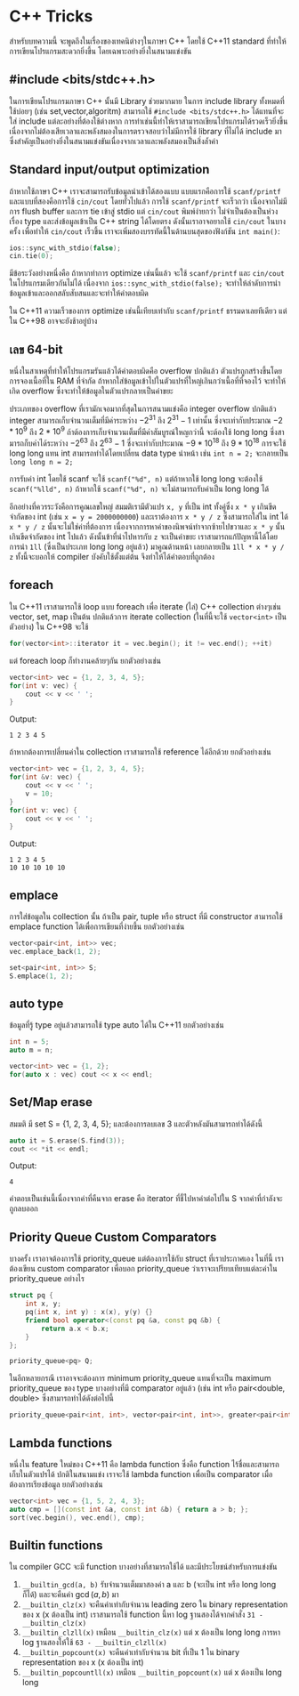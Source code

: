 # C++ Tricks

สำหรับบทความนี้ จะพูดถึงในเรื่องของเทคนิต่างๆในภาษา C++ โดยใช้ C++11 standard ที่ทำให้การเขียนโปรแกรมสะดวกยิ่งขึ้น โดยเฉพาะอย่างยิ่งในสนามแข่งขัน

## #include <bits/stdc++.h>

ในการเขียนโปรแกรมภาษา C++ นั้นมี Library ช่วยมากมาย
ในการ include library ทั้งหมดที่ใช้บ่อยๆ (เช่น set,vector,algoritm) สามารถใช้ `#include <bits/stdc++.h>` ได้แทนที่จะใส่ include แต่ละอย่างที่ต้องใช้ต่างหาก การทำเช่นนี้ทำให้เราสามารถเขียนโปรแกรมได้รวดเร็วยิ่งขึ้น เนื่องจากไม่ต้องเสียเวลาและพลังสมองในการตรวจสอบว่าไม่มีการใช้ library ที่ไม่ได้ include มา ซึ่งสำคัญเป็นอย่างยิ่งในสนามแข่งขันเนื่องจากเวลาและพลังสมองเป็นสิ่งล้ำค่า

## Standard input/output optimization

ถ้าหากใช้ภาษา C++ เราจะสามารถรับข้อมูลนำเข้าได้สองแบบ แบบแรกคือการใช้ `scanf/printf` และแบบที่สองคือการใช้ `cin/cout` โดยทั่วไปแล้ว การใช้ `scanf/printf` จะเร็วกว่า เนื่องจากไม่มีการ flush buffer และการ tie เข้าสู่ stdio แต่ `cin/cout` พิมพ์ง่ายกว่า ไม่จำเป็นต้องเป็นห่วงเรื่อง type และส่งข้อมูลเข้าเป็น C++ string ได้โดยตรง ดังนั้นเราอาจอยากใช้ `cin/cout` ในบางครั้ง เพื่อทำให้ `cin/cout` เร็วขึ้น เราจะเพิ่มสองบรรทัดนี้ในด้านบนสุดของฟังก์ชัน `int main()`:

```cpp
ios::sync_with_stdio(false);
cin.tie(0);
```

มีข้อระวังอย่างหนึ่งคือ ถ้าหากทำการ optimize เช่นนี้แล้ว จะใช้ `scanf/printf` และ `cin/cout` ในโปรแกรมเดียวกันไม่ได้ เนื่องจาก `ios::sync_with_stdio(false);` จะทำให้ลำดับการนำข้อมูลเข้าและออกสลับสับสนและจะทำให้คำตอบผิด

ใน C++11 ความเร็วของการ optimize เช่นนี้เทียบเท่ากับ `scanf/printf` ธรรมดาเลยทีเดียว แต่ใน C++98 อาจจะยังช้าอยู่บ้าง

## เลข 64-bit

หนึ่งในสาเหตุที่ทำให้โปรแกรมรันแล้วได้คำตอบผิดคือ overflow ปกติแล้ว ตัวแปรถูกสร้างขึ้นโดยการจองเนื้อที่ใน RAM ที่จำกัด ถ้าหากใส่ข้อมูลเข้าไปในตัวแปรที่ใหญ่เกินกว่าเนื้อที่ที่จองไว้ จะทำให้เกิด overflow ซึ่งจะทำให้ข้อมูลในตัวแปรกลายเป็นค่าขยะ

ประเภทของ overflow ที่เรามักเจอมากที่สุดในการสนามแข่งคือ integer overflow ปกติแล้ว integer สามารถเก็บจำนวนเต็มที่มีค่าระหว่าง $-2^{31}$ ถึง $2^{31} - 1$ เท่านั้น ซึ่งจะเท่ากับประมาณ $-2*10^9$ ถึง $2*10^9$ ถ้าต้องการเก็บจำนวนเต็มที่มีค่าสัมบูรณ์ใหญกว่านี้ จะต้องใช้ long long ซึ่งสามารถก็บค่าได้ระหว่าง $-2^{63}$ ถึง $2^{63} - 1$ ซึ่งจะเท่ากับประมาณ $-9*10^{18}$ ถึง $9*10^{18}$ การจะใช้ long long แทน int สามารถทำได้โดยเปลี่ยน data type นำหน้า เช่น `int n = 2;` จะกลายเป็น `long long n = 2;`

การรับค่า int โดยใช้ scanf จะใช้ `scanf("%d", n)` แต่ถ้าหากใช้ long long จะต้องใช้ `scanf("%lld", n)` ถ้าหากใช้ `scanf("%d", n)` จะไม่สามารถรับค่าเป็น long long ได้

อีกอย่างที่ควรระวังคือการคูณเลขใหญ่ สมมติเรามีตัวแปร `x, y` ที่เป็น int ทั้งคู่ซึ่ง `x * y` เกินขีดจำกัดของ int (เช่น `x = y = 2000000000`) และเราต้องการ `x * y / z` ซึ่งสามารถใส่ใน int ได้ `x * y / z` นั้นจะไม่ใช่ค่าที่ต้องการ เนื่องจากการหาค่าของนิพจน์ทำจากซ้ายไปขวาและ `x * y` นั้นเกินขีดจำกัดของ int ไปแล้ว ดังนั้นข้าที่นำไปหารกับ `z` จะเป็นค่าขยะ เราสามารถแก้ปัญหานี้ได้โดยการนำ `1ll` (ซึ่งเป็นประเภท long long อยู่แล้ว) มาคูณด้านหน้า เลยกลายเป็น `1ll * x * y / z` ทั้งนี้จะบอกให้ compiler บังคับใช้ตั้งแต่ต้น จึงทำให้ได้คำตอบที่ถูกต้อง

## foreach

ใน C++11 เราสามารถใช้ loop แบบ foreach เพื่อ iterate (ไล่) C++ collection ต่างๆเช่น vector, set, map เป็นต้น ปกติแล้วการ iterate collection (ในที่นี้จะใช้ `vector<int>` เป็นตัวอย่าง) ใน C++98 จะใช้

```cpp
for(vector<int>::iterator it = vec.begin(); it != vec.end(); ++it)
```

แต่ foreach loop ก็ทำงานคล้ายๆกัน ยกตัวอย่างเช่น

```cpp
vector<int> vec = {1, 2, 3, 4, 5};
for(int v: vec) {
    cout << v << ' ';
}
```

Output:

```
1 2 3 4 5
```

ถ้าหากต้องการเปลี่ยนค่าใน collection เราสามารถใช้ reference ได้อีกด้วย ยกตัวอย่างเช่น

```cpp
vector<int> vec = {1, 2, 3, 4, 5};
for(int &v: vec) {
    cout << v << ' ';
    v = 10;
}
for(int v: vec) {
    cout << v << ' ';
}
```

Output:

```
1 2 3 4 5
10 10 10 10 10
```

## emplace

การใส่ข้อมูลใน collection นั้น ถ้าเป็น pair, tuple หรือ struct ที่มี constructor สามารถใช้ emplace function ได้เพื่อการเขียนที่ง่ายขึ้น ยกตัวอย่างเช่น

```cpp
vector<pair<int, int>> vec;
vec.emplace_back(1, 2);

set<pair<int, int>> S;
S.emplace(1, 2);
```

## auto type

ข้อมูลที่รู้ type อยู่แล้วสามารถใช้ type auto ได้ใน C++11 ยกตัวอย่างเช่น

```cpp
int n = 5;
auto m = n;

vector<int> vec = {1, 2};
for(auto x : vec) cout << x << endl;
```

## Set/Map erase

สมมติ มี set<int> S = {1, 2, 3, 4, 5}; และต้องการลบเลข 3 และตัวหลังมันสามารถทำได้ดังนี้

```cpp
auto it = S.erase(S.find(3));
cout << *it << endl;
```

Output:

```
4
```

คำตอบเป็นเช่นนี้เนื่องจากค่าที่คืนจาก erase คือ iterator ที่ชี้ไปหาค่าต่อไปใน S จากค่าที่กำลังจะถูกลบออก

## Priority Queue Custom Comparators

บางครั้ง เราอาจต้องการใช้ priority_queue แต่ต้องการใช้กับ struct ที่เราประกาศเอง ในที่นี้ เราต้องเขียน custom comparator เพื่อบอก priority_queue ว่าเราจะเปรียบเทียบแต่ละค่าใน priority_queue อย่างไร

```cpp
struct pq {
    int x, y;
    pq(int x, int y) : x(x), y(y) {}
    friend bool operator<(const pq &a, const pq &b) {
        return a.x < b.x;
    }
};

priority_queue<pq> Q;
```

ในอีกหลายกรณี เราอาจจะต้องการ minimum priority_queue แทนที่จะเป็น maximum priority_queue ของ type บางอย่างที่มี comparator อยู่แล้ว (เช่น int หรือ pair<double, double> ซึ่งสามารถทำได้ดังต่อไปนี้

```cpp
priority_queue<pair<int, int>, vector<pair<int, int>>, greater<pair<int, int>>>
```

## Lambda functions

หนึ่งใน feature ใหม่ของ C++11 คือ lambda function ซึ่งคือ function ไร้ชื่อและสามารถเก็บในตัวแปรได้ ปกติในสนามแข่ง เราจะใช้ lambda function เพื่อเป็น comparator เมื่อต้องการเรียงข้อมูล ยกตัวอย่างเช่น

```cpp
vector<int> vec = {1, 5, 2, 4, 3};
auto cmp = [](const int &a, const int &b) { return a > b; };
sort(vec.begin(), vec.end(), cmp);
```

## Builtin functions

ใน compiler GCC จะมี function บางอย่างที่สามารถใช้ได้ และมีประโยชน์สำหรับการแข่งขัน

1. `__builtin_gcd(a, b)` รับจำนวนเต็มมาสองค่า a และ b (จะเป็น int หรือ long long ก็ได้) และจะคืนค่า $\gcd(a,b)$ มา
2. `__builtin_clz(x)` จะคืนค่าเท่ากับจำนวน leading zero ใน binary representation ของ x (x ต้องเป็น int) เราสามารถใช้ function นี้หา log ฐานสองได้จากคำสั่ง `31 - __builtin_clz(x)`
3. `__builtin_clzll(x)` เหมือน `__builtin_clz(x)` แต่ x ต้องเป็น long long การหา log ฐานสองให้ใช้ `63 - __builtin_clzll(x)`
4. `__builtin_popcount(x)` จะคืนค่าเท่ากับจำนวน bit ที่เป็น 1 ใน binary representation ของ x (x ต้องเป็น int)
5. `__builtin_popcountll(x)` เหมือน `__builtin_popcount(x)` แต่ x ต้องเป็น long long
